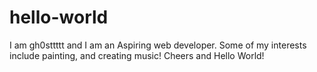 # hello-world

I am gh0sttttt and I am an Aspiring web developer.
Some of my interests include painting, and creating music!
Cheers and Hello World!
